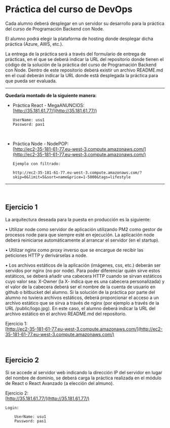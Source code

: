 # Práctica del curso de DevOps

Cada alumno deberá desplegar en un servidor su desarrollo para la práctica del curso de Programación Backend con Node.

El alumno podrá elegir la plataforma de hosting donde desplegar dicha práctica (Azure, AWS, etc.).

La entrega de la práctica será a través del formulario de entrega de prácticas, en el que se deberá
indicar la URL del repositorio donde tienen el código de la solución de la práctica del curso de Programación Backend con Node. Dentro de este repositorio deberá existir un archivo README.md en el cual deberán indicar la URL donde está desplegada la práctica para que pueda ser evaluada.

---

**Quedaría montado de la siguiente manera:**

- Práctica React - MegaANUNCIOS:
    <br />
    [http://35.181.61.77/](http://35.181.61.77/)
    ```shell
	UserName: usu1
	Password: pas1
    ```
    <br />
- Práctica Node - NodePOP:
    <br />
    [http://ec2-35-181-61-77.eu-west-3.compute.amazonaws.com/](http://ec2-35-181-61-77.eu-west-3.compute.amazonaws.com/)
	
   
    ```shell
    Ejemplo con filtrado:

    http://ec2-35-181-61-77.eu-west-3.compute.amazonaws.com/?skip=0&limit=5&sort=name&price=1-5000&tags=lifestyle
    ```
	
	
---

<br />

## Ejercicio 1

La arquitectura deseada para la puesta en producción es la siguiente:

• Utilizar node como servidor de aplicación utilizando PM2 como gestor de procesos node para que siempre esté en ejecución. La aplicación node deberá reiniciarse automáticamente al arrancar el servidor (en el startup).

• Utilizar nginx como proxy inverso que se encargue de recibir las peticiones HTTP y derivárselas a node.

• Los archivos estáticos de la aplicación (imágenes, css, etc.) deberán ser servidos por nginx (no por node). Para poder diferenciar quién sirve estos estáticos, se deberá añadir una cabecera HTTP cuando se sirvan estáticos cuyo valor sea: X-Owner (la X- indica que es una cabecera personalizada) y el valor de la cabecera deberá ser el nombre de la cuenta de usuario en github o bitbucket del alumno. Si la solución de la práctica por parte del alumno no tuviera archivos estáticos, deberá proporcionar el acceso a un archivo estático que se sirva a través de nginx (por ejemplo a través de la URL <dominio>/public/logo.jpg). En este caso, el alumno deberá indicar la URL del archivo estático en el archivo README.md del repositorio.

Ejercicio 1:
<br />
[http://ec2-35-181-61-77.eu-west-3.compute.amazonaws.com/](http://ec2-35-181-61-77.eu-west-3.compute.amazonaws.com/)

<br />

## Ejercicio 2

Si se accede al servidor web indicando la dirección IP del servidor en lugar del nombre de dominio, se deberá carga la práctica realizada en el módulo de React o React Avanzado (a elección del almuno).

Ejercicio 2:
<br />
[http://35.181.61.77/](http://35.181.61.77/)

```shell
Login:

    UserName: usu1
    Password: pas1
```
